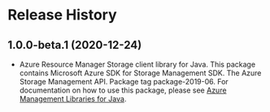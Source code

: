 # Release History

## 1.0.0-beta.1 (2020-12-24)

- Azure Resource Manager Storage client library for Java. This package contains Microsoft Azure SDK for Storage Management SDK. The Azure Storage Management API. Package tag package-2019-06. For documentation on how to use this package, please see [Azure Management Libraries for Java](https://aka.ms/azsdk/java/mgmt).